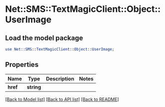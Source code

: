 # Net::SMS::TextMagicClient::Object::UserImage

## Load the model package
```perl
use Net::SMS::TextMagicClient::Object::UserImage;
```

## Properties
Name | Type | Description | Notes
------------ | ------------- | ------------- | -------------
**href** | **string** |  | 

[[Back to Model list]](../README.md#documentation-for-models) [[Back to API list]](../README.md#documentation-for-api-endpoints) [[Back to README]](../README.md)


